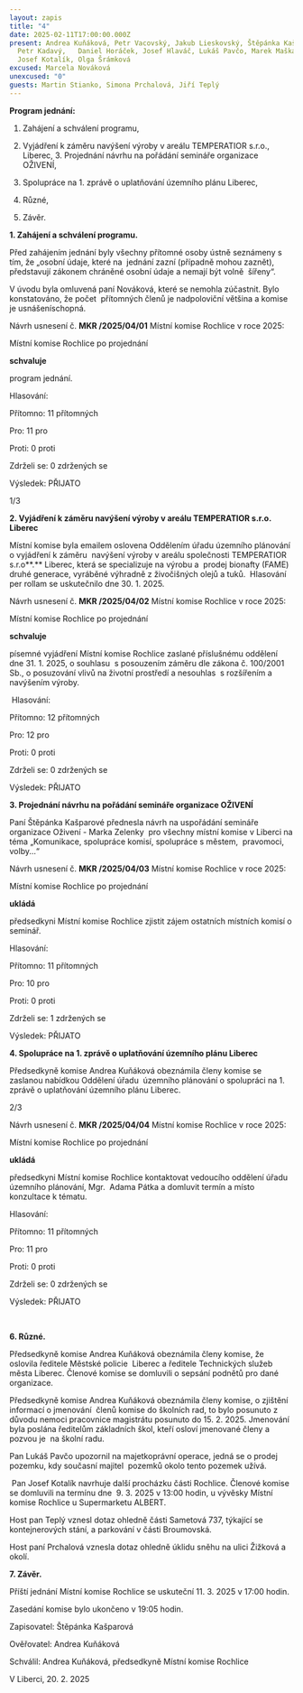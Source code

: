 ```yaml
---
layout: zapis
title: "4"
date: 2025-02-11T17:00:00.000Z
present: Andrea Kuňáková, Petr Vacovský, Jakub Lieskovský, Štěpánka Kašparová,
  Petr Kadavý,   Daniel Horáček, Josef Hlaváč, Lukáš Pavčo, Marek Maškarinec,
  Josef Kotalík, Olga Šrámková
excused: Marcela Nováková
unexcused: "0"
guests: Martin Stianko, Simona Prchalová, Jiří Teplý
---
```

**Program jednání:** 

1. Zahájení a schválení programu, 

2. Vyjádření k záměru navýšení výroby v areálu TEMPERATIOR s.r.o., Liberec, 3. Projednání návrhu na pořádání semináře organizace OŽIVENÍ, 

4. Spolupráce na 1. zprávě o uplatňování územního plánu Liberec, 

5. Různé, 

6. Závěr. 

**1. Zahájení a schválení programu.** 

Před zahájením jednání byly všechny přítomné osoby ústně seznámeny s tím, že „osobní údaje, které na  jednání zazní (případně mohou zaznět), představují zákonem chráněné osobní údaje a nemají být volně  šířeny“. 

V úvodu byla omluvená paní Nováková, které se nemohla zúčastnit. Bylo konstatováno, že počet  přítomných členů je nadpoloviční většina a komise je usnášeníschopná. 

Návrh usnesení č. **MKR /2025/04/01** Místní komise Rochlice v roce 2025: 

Místní komise Rochlice po projednání  

**schvaluje** 

program jednání. 

Hlasování:

Přítomno: 11 přítomných

Pro: 11 pro

Proti: 0 proti

Zdrželi se: 0 zdržených se

Výsledek: PŘIJATO

1/3 

**2. Vyjádření k záměru navýšení výroby v areálu TEMPERATIOR s.r.o. Liberec** 

Místní komise byla emailem oslovena Oddělením úřadu územního plánování o vyjádření k záměru  navýšení výroby v areálu společnosti TEMPERATIOR s.r.o**.** Liberec, která se specializuje na výrobu a  prodej bionafty (FAME) druhé generace, vyráběné výhradně z živočišných olejů a tuků.  Hlasování per rollam se uskutečnilo dne 30. 1. 2025. 

Návrh usnesení č. **MKR /2025/04/02** Místní komise Rochlice v roce 2025: 

Místní komise Rochlice po projednání  

**schvaluje** 

písemné vyjádření Místní komise Rochlice zaslané příslušnému oddělení dne 31. 1. 2025, o souhlasu  s posouzením záměru dle zákona č. 100/2001 Sb., o posuzování vlivů na životní prostředí a nesouhlas  s rozšířením a navýšením výroby. 

 Hlasování: 

Přítomno: 12 přítomných

Pro: 12 pro

Proti: 0 proti

Zdrželi se: 0 zdržených se

Výsledek: PŘIJATO

**3. Projednání návrhu na pořádání semináře organizace OŽIVENÍ** 

Paní Štěpánka Kašparové přednesla návrh na uspořádání semináře organizace Oživení - Marka Zelenky  pro všechny místní komise v Liberci na téma „Komunikace, spolupráce komisí, spolupráce s městem,  pravomoci, volby...“  

Návrh usnesení č. **MKR /2025/04/03** Místní komise Rochlice v roce 2025: 

Místní komise Rochlice po projednání  

**ukládá** 

předsedkyni Místní komise Rochlice zjistit zájem ostatních místních komisí o seminář. 

Hlasování: 

Přítomno: 11 přítomných

Pro: 10 pro

Proti: 0 proti

Zdrželi se: 1 zdržených se

Výsledek: PŘIJATO

**4. Spolupráce na 1. zprávě o uplatňování územního plánu Liberec** 

Předsedkyně komise Andrea Kuňáková obeznámila členy komise se zaslanou nabídkou Oddělení úřadu  územního plánování o spolupráci na 1. zprávě o uplatňování územního plánu Liberec.

2/3 

Návrh usnesení č. **MKR /2025/04/04** Místní komise Rochlice v roce 2025: 

Místní komise Rochlice po projednání  

**ukládá** 

předsedkyni Místní komise Rochlice kontaktovat vedoucího oddělení úřadu územního plánování, Mgr.  Adama Pátka a domluvit termín a místo konzultace k tématu. 

Hlasování: 

Přítomno: 11 přítomných

Pro: 11 pro

Proti: 0 proti

Zdrželi se: 0 zdržených se

Výsledek: PŘIJATO

  

**6. Různé.** 

Předsedkyně komise Andrea Kuňáková obeznámila členy komise, že oslovila ředitele Městské policie  Liberec a ředitele Technických služeb města Liberec. Členové komise se domluvili o sepsání podnětů pro dané organizace. 

Předsedkyně komise Andrea Kuňáková obeznámila členy komise, o zjištění informací o jmenování  členů komise do školních rad, to bylo posunuto z důvodu nemoci pracovnice magistrátu posunuto do 15. 2. 2025. Jmenování byla poslána ředitelům základních škol, kteří osloví jmenované členy a pozvou je  na školní radu. 

Pan Lukáš Pavčo upozornil na majetkoprávní operace, jedná se o prodej pozemku, kdy současní majitel  pozemků okolo tento pozemek užívá. 

 Pan Josef Kotalík navrhuje další procházku části Rochlice. Členové komise se domluvili na termínu dne  9. 3. 2025 v 13:00 hodin, u vývěsky Místní komise Rochlice u Supermarketu ALBERT. 

Host pan Teplý vznesl dotaz ohledně části Sametová 737, týkající se kontejnerových stání, a parkování v části Broumovská. 

Host paní Prchalová vznesla dotaz ohledně úklidu sněhu na ulici Žižková a okolí. 

**7. Závěr.** 

Příští jednání Místní komise Rochlice se uskuteční 11. 3. 2025 v 17:00 hodin. 

Zasedání komise bylo ukončeno v 19:05 hodin. 

Zapisovatel: Štěpánka Kašparová 

Ověřovatel: Andrea Kuňáková 

Schválil: Andrea Kuňáková, předsedkyně Místní komise Rochlice  

V Liberci, 20. 2. 2025
